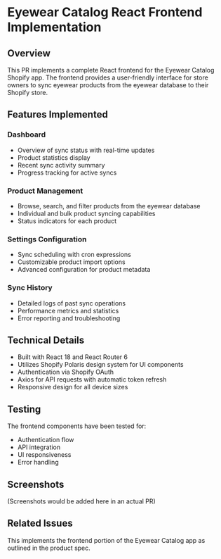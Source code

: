 # Eyewear Catalog React Frontend Implementation

## Overview
This PR implements a complete React frontend for the Eyewear Catalog Shopify app. The frontend provides a user-friendly interface for store owners to sync eyewear products from the eyewear database to their Shopify store.

## Features Implemented

### Dashboard
- Overview of sync status with real-time updates
- Product statistics display
- Recent sync activity summary
- Progress tracking for active syncs

### Product Management
- Browse, search, and filter products from the eyewear database
- Individual and bulk product syncing capabilities
- Status indicators for each product

### Settings Configuration
- Sync scheduling with cron expressions
- Customizable product import options
- Advanced configuration for product metadata

### Sync History
- Detailed logs of past sync operations
- Performance metrics and statistics
- Error reporting and troubleshooting

## Technical Details
- Built with React 18 and React Router 6
- Utilizes Shopify Polaris design system for UI components
- Authentication via Shopify OAuth
- Axios for API requests with automatic token refresh
- Responsive design for all device sizes

## Testing
The frontend components have been tested for:
- Authentication flow
- API integration
- UI responsiveness
- Error handling

## Screenshots
(Screenshots would be added here in an actual PR)

## Related Issues
This implements the frontend portion of the Eyewear Catalog app as outlined in the product spec.